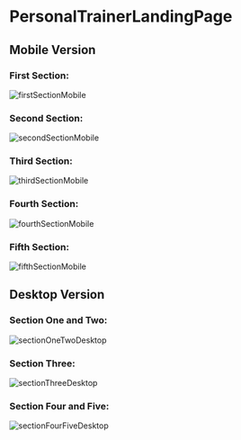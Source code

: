 # PersonalTrainerLandingPage
<h2>Mobile Version</h2>

<h3>First Section:</h3>

![firstSectionMobile](https://github.com/user-attachments/assets/d669a52d-68ac-4d7e-969e-12a8f72075cb)

<h3>Second Section:</h3>

![secondSectionMobile](https://github.com/user-attachments/assets/e96e82a4-f0d7-4be9-8fd9-5ce91a6b763d)

<h3>Third Section:</h3>

![thirdSectionMobile](https://github.com/user-attachments/assets/247e5f7c-6167-4288-bcec-8200fc6a19ea)

<h3>Fourth Section:</h3>

![fourthSectionMobile](https://github.com/user-attachments/assets/d0b46455-6140-42ed-8acb-b3d192dfabb5)

<h3>Fifth Section:</h3>

![fifthSectionMobile](https://github.com/user-attachments/assets/65504d7c-00eb-4e0b-a940-191a0192abf9)


<h2>Desktop Version</h2>
<h3>Section One and Two:</h3>

![sectionOneTwoDesktop](https://github.com/user-attachments/assets/37e0e726-1460-49e5-99fa-397fcf6a6c3d)


<h3>Section Three:</h3>

![sectionThreeDesktop](https://github.com/user-attachments/assets/aeb562b1-0a72-4d5c-aefd-820b1685a50d)

<h3>Section Four and Five:</h3>

![sectionFourFiveDesktop](https://github.com/user-attachments/assets/996e7a21-cbba-43a7-9dda-aa753902248d)
